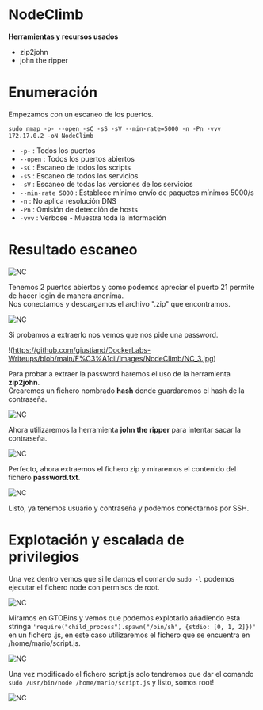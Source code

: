 # NodeClimb  
**Herramientas y recursos usados**  
- zip2john
- john the ripper


# Enumeración

Empezamos con un escaneo de los puertos.

`sudo nmap -p- --open -sC -sS -sV --min-rate=5000 -n -Pn -vvv 172.17.0.2 -oN NodeClimb`  

- `-p-` : Todos los puertos
- `--open` : Todos los puertos abiertos
- `-sC` : Escaneo de todos los scripts
- `-sS` : Escaneo de todos los servicios
- `-sV` : Escaneo de todas las versiones de los servicios
- `--min-rate 5000` : Establece mínimo envío de paquetes mínimos 5000/s
- `-n` : No aplica resolución DNS
- `-Pn` : Omisión de detección de hosts
- `-vvv` : Verbose - Muestra toda la información

# Resultado escaneo  

![NC](https://github.com/giustiand/DockerLabs-Writeups/blob/main/F%C3%A1cil/images/NodeClimb/NC_1.jpg)       

Tenemos 2 puertos abiertos y como podemos apreciar el puerto 21 permite de hacer login de manera anonima.  
Nos conectamos y descargamos el archivo ".zip" que encontramos.  

![NC](https://github.com/giustiand/DockerLabs-Writeups/blob/main/F%C3%A1cil/images/NodeClimb/NC_2.jpg)     

Si probamos a extraerlo nos vemos que nos pide una password.   

!(https://github.com/giustiand/DockerLabs-Writeups/blob/main/F%C3%A1cil/images/NodeClimb/NC_3.jpg)       

Para probar a extraer la password haremos el uso de la herramienta **zip2john**.  
Crearemos un fichero nombrado **hash** donde guardaremos el hash de la contraseña.   

![NC](https://github.com/giustiand/DockerLabs-Writeups/blob/main/F%C3%A1cil/images/NodeClimb/NC_4.jpg)        

Ahora utilizaremos la herramienta **john the ripper** para intentar sacar la contraseña.  

![NC](https://github.com/giustiand/DockerLabs-Writeups/blob/main/F%C3%A1cil/images/NodeClimb/NC_5.jpg)       

Perfecto, ahora extraemos el fichero zip y miraremos el contenido del fichero **password.txt**.  

![NC](https://github.com/giustiand/DockerLabs-Writeups/blob/main/F%C3%A1cil/images/NodeClimb/NC_6.jpg)       

Listo, ya tenemos usuario y contraseña y podemos conectarnos por SSH.  

# Explotación y escalada de privilegios   

Una vez dentro vemos que si le damos el comando `sudo -l` podemos ejecutar el fichero node con permisos de root.  

![NC](https://github.com/giustiand/DockerLabs-Writeups/blob/main/F%C3%A1cil/images/NodeClimb/NC_7.jpg)     

Miramos en GTOBins y vemos que podemos explotarlo añadiendo esta stringa `'require("child_process").spawn("/bin/sh", {stdio: [0, 1, 2]})'` en un fichero .js, en este caso utilizaremos el fichero que se encuentra en /home/mario/script.js.  

![NC](https://github.com/giustiand/DockerLabs-Writeups/blob/main/F%C3%A1cil/images/NodeClimb/NC_8.jpg)          

Una vez modificado el fichero script.js solo tendremos que dar el comando `sudo /usr/bin/node /home/mario/script.js`  y listo, somos root!  

![NC](https://github.com/giustiand/DockerLabs-Writeups/blob/main/F%C3%A1cil/images/NodeClimb/NC_9.jpg)      









